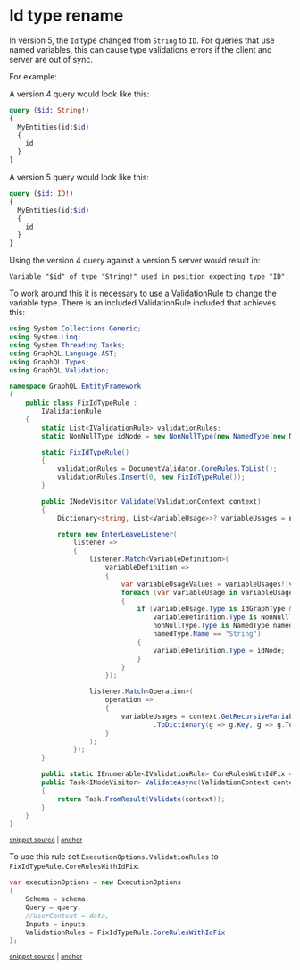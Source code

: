 <!--
GENERATED FILE - DO NOT EDIT
This file was generated by [MarkdownSnippets](https://github.com/SimonCropp/MarkdownSnippets).
Source File: /doco/mdsource/id-type-rename.source.md
To change this file edit the source file and then run MarkdownSnippets.
-->

# Id type rename

In version 5, the `Id` type changed from `String` to `ID`. For queries that use named variables, this can cause type validations errors if the client and server are out of sync.

For example:

A version 4 query would look like this:

```graphql
query ($id: String!)
{
  MyEntities(id:$id)
  {
    id
  }
}
```
A version 5 query would look like this:

```graphql
query ($id: ID!)
{
  MyEntities(id:$id)
  {
    id
  }
}
```

Using the version 4 query against a version 5 server would result in:

```
Variable "$id" of type "String!" used in position expecting type "ID".
```

To work around this it is necessary to use a [ValidationRule](https://graphql-dotnet.github.io/docs/getting-started/query-validation) to change the variable type. There is an included ValidationRule included that achieves this:

<!-- snippet: FixIdTypeRule.cs -->
<a id='snippet-FixIdTypeRule.cs'/></a>
```cs
using System.Collections.Generic;
using System.Linq;
using System.Threading.Tasks;
using GraphQL.Language.AST;
using GraphQL.Types;
using GraphQL.Validation;

namespace GraphQL.EntityFramework
{
    public class FixIdTypeRule :
        IValidationRule
    {
        static List<IValidationRule> validationRules;
        static NonNullType idNode = new NonNullType(new NamedType(new NameNode("ID")));

        static FixIdTypeRule()
        {
            validationRules = DocumentValidator.CoreRules.ToList();
            validationRules.Insert(0, new FixIdTypeRule());
        }

        public INodeVisitor Validate(ValidationContext context)
        {
            Dictionary<string, List<VariableUsage>>? variableUsages = null;

            return new EnterLeaveListener(
                listener =>
                {
                    listener.Match<VariableDefinition>(
                        variableDefinition =>
                        {
                            var variableUsageValues = variableUsages![variableDefinition.Name];
                            foreach (var variableUsage in variableUsageValues)
                            {
                                if (variableUsage.Type is IdGraphType &&
                                    variableDefinition.Type is NonNullType nonNullType &&
                                    nonNullType.Type is NamedType namedType &&
                                    namedType.Name == "String")
                                {
                                    variableDefinition.Type = idNode;
                                }
                            }
                        });

                    listener.Match<Operation>(
                        operation =>
                        {
                            variableUsages = context.GetRecursiveVariables(operation).GroupBy(o => o.Node.Name)
                                    .ToDictionary(g => g.Key, g => g.ToList());
                        }
                    );
                });
        }

        public static IEnumerable<IValidationRule> CoreRulesWithIdFix => validationRules;
        public Task<INodeVisitor> ValidateAsync(ValidationContext context)
        {
            return Task.FromResult(Validate(context));
        }
    }
}
```
<sup><a href='/src/GraphQL.EntityFramework/IdPatch/FixIdTypeRule.cs#L1-L61' title='File snippet `FixIdTypeRule.cs` was extracted from'>snippet source</a> | <a href='#snippet-FixIdTypeRule.cs' title='Navigate to start of snippet `FixIdTypeRule.cs`'>anchor</a></sup>
<!-- endsnippet -->

To use this rule set `ExecutionOptions.ValidationRules` to `FixIdTypeRule.CoreRulesWithIdFix`:

<!-- snippet: ExecutionOptionsWithFixIdTypeRule -->
<a id='snippet-executionoptionswithfixidtyperule'/></a>
```cs
var executionOptions = new ExecutionOptions
{
    Schema = schema,
    Query = query,
    //UserContext = data,
    Inputs = inputs,
    ValidationRules = FixIdTypeRule.CoreRulesWithIdFix
};
```
<sup><a href='/src/Tests/IntegrationTests/QueryExecutor.cs#L28-L37' title='File snippet `executionoptionswithfixidtyperule` was extracted from'>snippet source</a> | <a href='#snippet-executionoptionswithfixidtyperule' title='Navigate to start of snippet `executionoptionswithfixidtyperule`'>anchor</a></sup>
<!-- endsnippet -->
